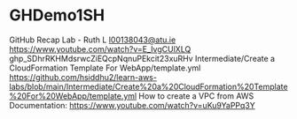 # GHDemo1SH
GitHub Recap Lab - Ruth L l00138043@atu.ie
https://www.youtube.com/watch?v=E_IvgCUlXLQ
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
Intermediate/Create a CloudFormation Template For WebApp/template.yml
https://github.com/hsiddhu2/learn-aws-labs/blob/main/Intermediate/Create%20a%20CloudFormation%20Template%20For%20WebApp/template.yml
How to create a VPC from AWS Documentation: https://www.youtube.com/watch?v=uKu9YaPPq3Y
